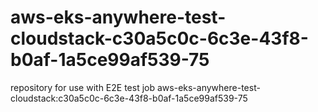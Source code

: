# aws-eks-anywhere-test-cloudstack-c30a5c0c-6c3e-43f8-b0af-1a5ce99af539-75
repository for use with E2E test job aws-eks-anywhere-test-cloudstack:c30a5c0c-6c3e-43f8-b0af-1a5ce99af539-75
